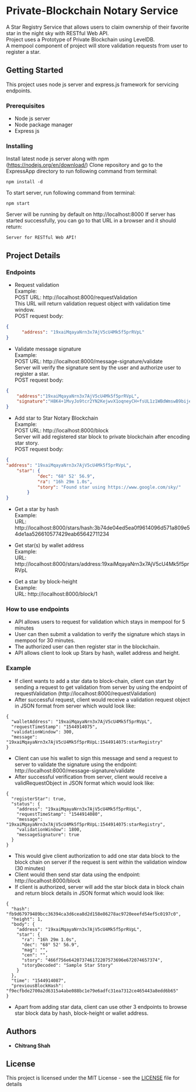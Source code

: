 # Private-Blockchain Notary Service

A Star Registry Service that allows users to claim ownership of their favorite star in the night sky with RESTful Web API.  
Project uses a Prototype of Private Blockchain using LevelDB.  
A mempool component of project will store validation requests from user to register a star.

## Getting Started

This project uses node js server and express.js framework for servicing endpoints.

### Prerequisites

- Node js server
- Node package manager
- Express js

### Installing

Install latest node js server along with npm (https://nodejs.org/en/download/)
Clone repository and go to the ExpressApp directory to run following command from terminal:

```
npm install -d
```

To start server, run following command from terminal:
```
npm start
```

Server will be running by default on http://localhost:8000
If server has started successfully, you can go to that URL in a browser and it should return:

```
Server for RESTful Web API!
```

## Project Details
### Endpoints

- Request validation  
Example:  
POST URL: http://localhost:8000/requestValidation  
This URL will return validation request object with validation time window.  
POST request body:
```json
{
      "address": "19xaiMqayaNrn3x7AjV5cU4Mk5f5prRVpL"
}
```

- Validate message signature  
Example:  
POST URL: http://localhost:8000/message-signature/validate  
Server will verify the signature sent by the user and authorize user to register a star.  
POST request body:
```json
{
	"address":"19xaiMqayaNrn3x7AjV5cU4Mk5f5prRVpL",
	"signature":"H8K4+1MvyJo9tcr2YN2KejwvX1oqneyCH+fsUL1z1WBdWmswB9bijeFfOfMqK68kQ5RO6ZxhomoXQG3fkLaBl+Q="
}
```

- Add star to Star Notary Blockchain  
Example:  
POST URL: http://localhost:8000/block  
Server will add registered star block to private blockchain after encoding star story.  
POST request body:
```json
{
"address": "19xaiMqayaNrn3x7AjV5cU4Mk5f5prRVpL",
    "star": {
            "dec": "68° 52' 56.9",
            "ra": "16h 29m 1.0s",
            "story": "Found star using https://www.google.com/sky/"
        }
}
```

- Get a star by hash  
Example:  
URL: http://localhost:8000/stars/hash:3b74de04ed5ea0f9614096d571a809e54de1aa526610577429eab65642711234

- Get star(s) by wallet address  
Example:  
URL: http://localhost:8000/stars/address:19xaiMqayaNrn3x7AjV5cU4Mk5f5prRVpL

- Get a star by block-height  
Example:  
URL: http://localhost:8000/block/1

### How to use endpoints

- API allows users to request for validation which stays in mempool for 5 minutes
- User can then submit a validation to verify the signature which stays in mempool for 30 minutes.
- The authorized user can then register star in the blockchain.
- API allows client to look up Stars by hash, wallet address and height.

### Example

- If client wants to add a star data to block-chain, client can start by sending a request to get validation from server by using the endpoint of requestValidation (http://localhost:8000/requestValidation)
- After successful request, client would receive a validation request object in JSON format from server which would look like:

```
{
  "walletAddress": "19xaiMqayaNrn3x7AjV5cU4Mk5f5prRVpL",
  "requestTimeStamp": "1544914075",
  "validationWindow": 300,
  "message": "19xaiMqayaNrn3x7AjV5cU4Mk5f5prRVpL:1544914075:starRegistry"
}
```
- Client can use his wallet to sign this message and send a request to server to validate the signature using the endpoint: http://localhost:8000/message-signature/validate
- After successful verification from server, client would receive a validRequestObject in JSON format which would look like:

```
{
  "registerStar": true,
  "status": {
    "address": "19xaiMqayaNrn3x7AjV5cU4Mk5f5prRVpL",
    "requestTimeStamp": "1544914080",
    "message": "19xaiMqayaNrn3x7AjV5cU4Mk5f5prRVpL:1544914075:starRegistry",
    "validationWindow": 1800,
    "messageSignature": true
  }
}
```
- This would give client authorization to add one star data block to the block chain on server if the request is sent within the validation window (30 minutes)
- Client would then send star data using the endpoint: http://localhost:8000/block
- If client is authorized, server will add the star block data in block chain and return block details in JSON format which would look like:

```
{
  "hash": "fb9d67979489bcc36394ca3d6cea8d2d158e86278ac9720eeefd54ef5c0197c0",
  "height": 1,
  "body": {
    "address": "19xaiMqayaNrn3x7AjV5cU4Mk5f5prRVpL",
    "star": {
      "ra": "16h 29m 1.0s",
      "dec": "68° 52' 56.9",
      "mag": "",
      "cen": "",
      "story": "466f756e642073746172207573696e672074657374",
      "storyDecoded": "Sample Star Story"
    }
  },
  "time": "1544914087",
  "previousBlockHash": "f9ecfbde2700a2d6315a4abe088bc1e79e6adfc31ea7312ce465443a8edd6b65"
}
```
- Apart from adding star data, client can use other 3 endpoints to browse star block data by hash, block-height or wallet address.

## Authors

* **Chitrang Shah**

## License

This project is licensed under the MIT License - see the [LICENSE](LICENSE) file for details
